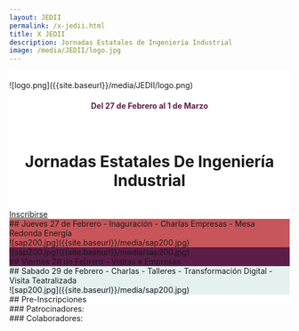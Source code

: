 ```yaml
---
layout: JEDII
permalink: /x-jedii.html
title: X JEDII
description: Jornadas Estatales de Ingeniería Industrial
image: /media/JEDII/logo.jpg
---
```


<div class="jumbotron jumbotron-fluid m-0" id="jedii0" style="background: white;">
<div class="container">
<br>
<div class="row">
<div class="col-12 col-sm-6">
![logo.png]({{site.baseurl}}/media/JEDII/logo.png)
<h4 style="text-align: center; color: #5d1d49;">Del 27 de Febrero al 1 de Marzo</h4>
</div>
<div class="col-12 col-sm-6">
<br>
<h1 style="text-align: center;">Jornadas Estatales De Ingeniería Industrial</h1>
<br>
<div class="text-center">
<a href="#inscribirse" class="btn btn-primary btn-lg">Inscribirse</a>
</div>
</div>
</div>
</div>
</div>
<div class="jumbotron jumbotron-fluid m-0" id="jedii1" style="background: #c7555a;">
<div class="container">
<div class="row">
<div class="col-12 col-sm-6">
## Jueves 27 de Febrero
- Inaguración
- Charlas Empresas
- Mesa Redonda Energía
</div>
<div class="col-12 col-sm-6">
![sap200.jpg]({{site.baseurl}}/media/sap200.jpg)
</div>
</div>
</div>
</div>
<div class="jumbotron jumbotron-fluid m-0" id="fenefa1" style="background-image: url(http://localhost:4000/media/JEDII/fenefa1.jpg);background-size: contain;"></div>
<div class="jumbotron jumbotron-fluid m-0" id="jedii2" style="background: #5d1d49;">
<div class="container">
<div class="row">
<div class="col-12 col-sm-6">
![sap200.jpg]({{site.baseurl}}/media/sap200.jpg)
</div>
<div class="col-12 col-sm-6">
## Viernes 28 de Febrero
- Visitas a Empresas
</div>
</div>
</div>
</div>
<div class="jumbotron jumbotron-fluid m-0" id="fenefa1" style="background-image: url(http://localhost:4000/media/JEDII/fenefa1.jpg);background-size: contain;"></div>
<div class="jumbotron jumbotron-fluid m-0" id="jedii3" style="background: #e5f1f1;">
<div class="container">
<div class="row">
<div class="col-12 col-sm-6">
## Sabado 29 de Febrero
- Charlas
- Talleres
- Transformación Digital
- Visita Teatralizada
</div>
<div class="col-12 col-sm-6">
![sap200.jpg]({{site.baseurl}}/media/sap200.jpg)
</div>
</div>
</div>
</div>
<div class="jumbotron jumbotron-fluid m-0" id="fenefa4" style="background-image: url(http://localhost:4000/media/JEDII/fenefa1.jpg);background-size: contain;">
</div>
<div class="jumbotron jumbotron-fluid m-0" id="jedii0" style="background: white;">
<A name="inscribirse"></a>
<div class="container">
<div class="text-center">
## Pre-Inscripciones
<div id="countdown"></div>
</div>
</div>
</div>
<div class="jumbotron jumbotron-fluid m-0" id="jedii5">
<div class="container">
<div class="row">
<div class="col-12 col-sm-6">
### Patrocinadores:
</div>
<div class="col-12 col-sm-6">
### Colaboradores:
</div>
</div>
</div>
</div>
